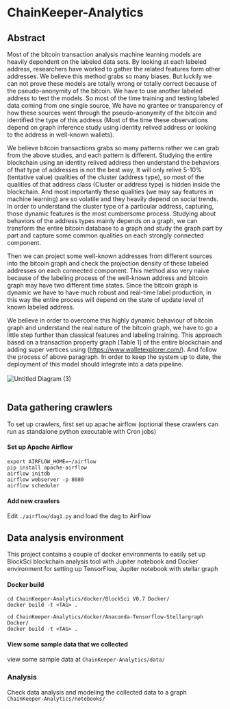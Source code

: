 # ChainKeeper-Analytics
## Abstract <br>
Most of the bitcoin transaction analysis machine learning models are heavily dependent on the
labeled data sets. By looking at each labeled address, researchers have worked to gather the
related features form other addresses. We believe this method grabs so many biases. But luckily we can not prove these models are totally wrong or totally correct because of the pseudo-anonymity of the bitcoin. We have to use another labeled address to test the models. So most of the time training and testing labeled data coming from one single source, We have no grantee or transparency of how these sources went through the pseudo-anonymity of the bitcoin and identified the type of this address (Most of the time these observations depend on graph inference study using identity relived address or looking to the address in well-known wallets). 

We believe bitcoin transactions grabs so many patterns rather we can grab from the above studies, and each pattern is different. Studying the entire blockchain using an identity relived address then understand the behaviors of that type of addresses is not the best way, It will only relive 5-10% (tentative value) qualities of the cluster (address type), so most of the qualities of that address class (Cluster or address type) is hidden inside the blockchain. And most importantly these qualities (we may say features in machine learning) are so volatile and they heavily depend on social trends. In order to understand the cluster type of a particular address, capturing, those dynamic features is the most cumbersome process. Studying about behaviors of the address types mainly depends on a graph, we can transform the entire bitcoin database to a graph and study the graph part by part and capture some common qualities on each strongly connected component. 

Then we can project some well-known addresses from different sources into the bitcoin graph and check the projection density of these labeled addresses on each connected component. This method also very naive because of the labeling process of the well-known address and bitcoin graph may have two different time states. Since the bitcoin graph is dynamic we have to have much robust and real-time label production, in this way the entire process will depend on the state of update level of known labeled address.

We believe in order to overcome this highly dynamic behaviour of bitcoin graph and understand the real nature of the bitcoin graph, we have to go a little step further than classical features and labeling training. This approach based on a transaction property graph [Table 1] of the entire blockchain and adding super vertices using (https://www.walletexplorer.com/). And follow the process of above paragraph. In order to keep the system up to date, the deployment of this model should integrate into a data pipeline.<br> <br>
![Untitled Diagram (3)](https://user-images.githubusercontent.com/20130001/90658529-4e34a700-e261-11ea-93bf-b53f0d906350.png) <br> <br>
## Data gathering crawlers <br>
To set up crawlers, first set up apache airflow (optional these crawlers can run as standalone python executable with Cron jobs) 
#### Set up Apache Airflow
```
export AIRFLOW_HOME=~/airflow
pip install apache-airflow
airflow initdb
airflow webserver -p 8080
airflow scheduler
```
#### Add new crawlers <br>
Edit ```./airflow/dag1.py``` and load the dag to AirFlow 
## Data analysis environment <br>
This project contains a couple of docker environments to easily set up BlockSci blockchain analysis tool with Jupiter notebook and Docker environment for setting up TensorFlow, Jupiter notebook with stellar graph
#### Docker build <br>
```
cd ChainKeeper-Analytics/docker/BlockSci V0.7 Docker/
docker build -t <TAG> .

cd ChainKeeper-Analytics/docker/Anaconda-Tensorflow-Stellargraph Docker/
docker build -t <TAG> .
```
#### View some sample data that we collected <br>
view some sample data at ``` ChainKeeper-Analytics/data/ ```
### Analysis
Check data analysis and modeling the collected data to a graph ``` ChainKeeper-Analytics/notebooks/ ```
